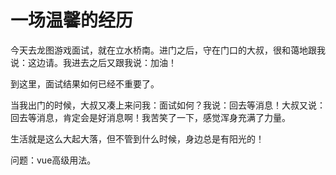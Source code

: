 # 一场温馨的经历

今天去龙图游戏面试，就在立水桥南。进门之后，守在门口的大叔，很和蔼地跟我说：这边请。我进去之后又跟我说：加油！

到这里，面试结果如何已经不重要了。

当我出门的时候，大叔又凑上来问我：面试如何？我说：回去等消息！大叔又说：回去等消息，肯定会是好消息啊！我苦笑了一下，感觉浑身充满了力量。

生活就是这么大起大落，但不管到什么时候，身边总是有阳光的！

问题：vue高级用法。
